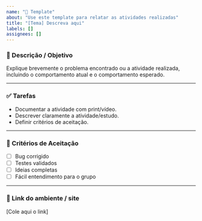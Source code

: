 ```yaml
---
name: "🐛 Template"
about: "Use este template para relatar as atividades realizadas"
title: "[Tema] Descreva aqui"
labels: []
assignees: []
---
```


### 📝 Descrição / Objetivo  
Explique brevemente o problema encontrado ou a atividade realizada, incluindo o comportamento atual e o comportamento esperado.  

---

### ✅ Tarefas  
- Documentar a atividade com print/vídeo.  
- Descrever claramente a atividade/estudo.  
- Definir critérios de aceitação.  

---

### 📌 Critérios de Aceitação  
- [ ] Bug corrigido  
- [ ] Testes validados  
- [ ] Ideias completas  
- [ ] Fácil entendimento para o grupo  

---

### 🔗 Link do ambiente / site  
[Cole aqui o link]


